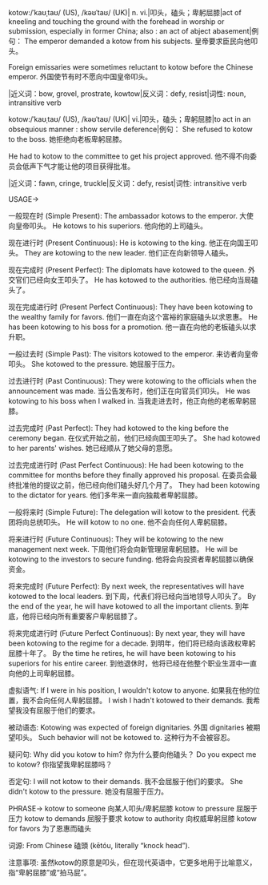 kotow:/ˈkaʊˌtaʊ/ (US), /kəʊˈtaʊ/ (UK)| n. vi.|叩头，磕头；卑躬屈膝|act of kneeling and touching the ground with the forehead in worship or submission, especially in former China; also : an act of abject abasement|例句：
The emperor demanded a kotow from his subjects. 皇帝要求臣民向他叩头。

Foreign emissaries were sometimes reluctant to kotow before the Chinese emperor. 外国使节有时不愿向中国皇帝叩头。

|近义词：bow, grovel, prostrate, kowtow|反义词：defy, resist|词性: noun, intransitive verb


kotow:/ˈkaʊˌtaʊ/ (US), /kəʊˈtaʊ/ (UK)| vi.|叩头，磕头；卑躬屈膝|to act in an obsequious manner : show servile deference|例句：
She refused to kotow to the boss. 她拒绝向老板卑躬屈膝。

He had to kotow to the committee to get his project approved. 他不得不向委员会低声下气才能让他的项目获得批准。

|近义词：fawn, cringe, truckle|反义词：defy, resist|词性: intransitive verb

USAGE->

一般现在时 (Simple Present):
The ambassador kotows to the emperor. 大使向皇帝叩头。
He kotows to his superiors. 他向他的上司磕头。

现在进行时 (Present Continuous):
He is kotowing to the king. 他正在向国王叩头。
They are kotowing to the new leader. 他们正在向新领导人磕头。

现在完成时 (Present Perfect):
The diplomats have kotowed to the queen. 外交官们已经向女王叩头了。
He has kotowed to the authorities. 他已经向当局磕头了。

现在完成进行时 (Present Perfect Continuous):
They have been kotowing to the wealthy family for favors. 他们一直在向这个富裕的家庭磕头以求恩惠。
He has been kotowing to his boss for a promotion. 他一直在向他的老板磕头以求升职。

一般过去时 (Simple Past):
The visitors kotowed to the emperor. 来访者向皇帝叩头。
She kotowed to the pressure. 她屈服于压力。

过去进行时 (Past Continuous):
They were kotowing to the officials when the announcement was made.  当公告发布时，他们正在向官员们叩头。
He was kotowing to his boss when I walked in. 当我走进去时，他正向他的老板卑躬屈膝。

过去完成时 (Past Perfect):
They had kotowed to the king before the ceremony began. 在仪式开始之前，他们已经向国王叩头了。
She had kotowed to her parents' wishes. 她已经顺从了她父母的意愿。

过去完成进行时 (Past Perfect Continuous):
He had been kotowing to the committee for months before they finally approved his proposal. 在委员会最终批准他的提议之前，他已经向他们磕头好几个月了。
They had been kotowing to the dictator for years. 他们多年来一直向独裁者卑躬屈膝。


一般将来时 (Simple Future):
The delegation will kotow to the president. 代表团将向总统叩头。
He will kotow to no one. 他不会向任何人卑躬屈膝。


将来进行时 (Future Continuous):
They will be kotowing to the new management next week. 下周他们将会向新管理层卑躬屈膝。
He will be kotowing to the investors to secure funding. 他将会向投资者卑躬屈膝以确保资金。


将来完成时 (Future Perfect):
By next week, the representatives will have kotowed to the local leaders. 到下周，代表们将已经向当地领导人叩头了。
By the end of the year, he will have kotowed to all the important clients. 到年底，他将已经向所有重要客户卑躬屈膝了。


将来完成进行时 (Future Perfect Continuous):
By next year, they will have been kotowing to the regime for a decade. 到明年，他们将已经向该政权卑躬屈膝十年了。
By the time he retires, he will have been kotowing to his superiors for his entire career. 到他退休时，他将已经在他整个职业生涯中一直向他的上司卑躬屈膝。

虚拟语气:
If I were in his position, I wouldn't kotow to anyone. 如果我在他的位置，我不会向任何人卑躬屈膝。
I wish I hadn't kotowed to their demands. 我希望我没有屈服于他们的要求。

被动语态:
Kotowing was expected of foreign dignitaries. 外国 dignitaries 被期望叩头。
Such behavior will not be kotowed to. 这种行为不会被容忍。


疑问句:
Why did you kotow to him? 你为什么要向他磕头？
Do you expect me to kotow? 你指望我卑躬屈膝吗？


否定句:
I will not kotow to their demands. 我不会屈服于他们的要求。
She didn't kotow to the pressure. 她没有屈服于压力。



PHRASE->
kotow to someone 向某人叩头/卑躬屈膝
kotow to pressure 屈服于压力
kotow to demands 屈服于要求
kotow to authority 向权威卑躬屈膝
kotow for favors 为了恩惠而磕头


词源: From Chinese 磕頭 (kētóu, literally “knock head”).


注意事项:
虽然kotow的原意是叩头，但在现代英语中，它更多地用于比喻意义，指“卑躬屈膝”或“拍马屁”。
